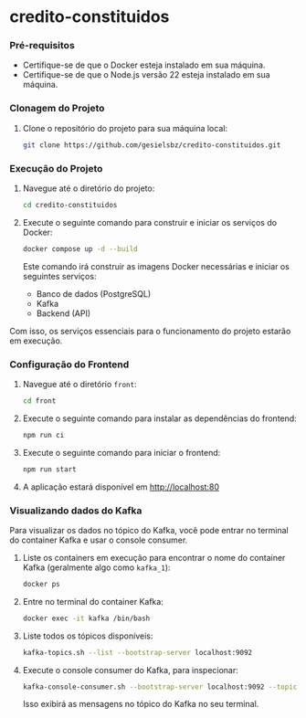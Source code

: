 # credito-constituidos

### Pré-requisitos

* Certifique-se de que o Docker esteja instalado em sua máquina.
* Certifique-se de que o Node.js versão 22 esteja instalado em sua máquina.

### Clonagem do Projeto

1.  Clone o repositório do projeto para sua máquina local:

    ```bash
    git clone https://github.com/gesielsbz/credito-constituidos.git
    ```

### Execução do Projeto

1.  Navegue até o diretório do projeto:

    ```bash
    cd credito-constituidos
    ```

2.  Execute o seguinte comando para construir e iniciar os serviços do Docker:

    ```bash
    docker compose up -d --build
    ```

    Este comando irá construir as imagens Docker necessárias e iniciar os seguintes serviços:

    * Banco de dados (PostgreSQL)
    * Kafka
    * Backend (API)

Com isso, os serviços essenciais para o funcionamento do projeto estarão em execução.

### Configuração do Frontend

1.  Navegue até o diretório `front`:

    ```bash
    cd front
    ```

2.  Execute o seguinte comando para instalar as dependências do frontend:

    ```bash
    npm run ci
    ```

3. Execute o seguinte comando para iniciar o frontend:
    ```bash
    npm run start
    ```
4.  A aplicação estará disponível em [http://localhost:80](http://localhost:80)    


### Visualizando dados do Kafka

Para visualizar os dados no tópico do Kafka, você pode entrar no terminal do container Kafka e usar o console consumer.

1.  Liste os containers em execução para encontrar o nome do container Kafka (geralmente algo como `kafka_1`):

    ```bash
    docker ps
    ```

2.  Entre no terminal do container Kafka:

    ```bash
    docker exec -it kafka /bin/bash
    ```

3.  Liste todos os tópicos disponíveis:

    ```bash
    kafka-topics.sh --list --bootstrap-server localhost:9092
    ```

4.  Execute o console consumer do Kafka, para inspecionar:

    ```bash
    kafka-console-consumer.sh --bootstrap-server localhost:9092 --topic topic-consultas --from-beginning
    ```

    Isso exibirá as mensagens no tópico do Kafka no seu terminal.
